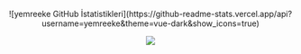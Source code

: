 <p align="center"> ![yemreeke GitHub İstatistikleri](https://github-readme-stats.vercel.app/api?username=yemreeke&theme=vue-dark&show_icons=true)
<p align="center"><img align="center" src="https://profile-counter.glitch.me/{yemreeke}/count.svg" /></p> 
